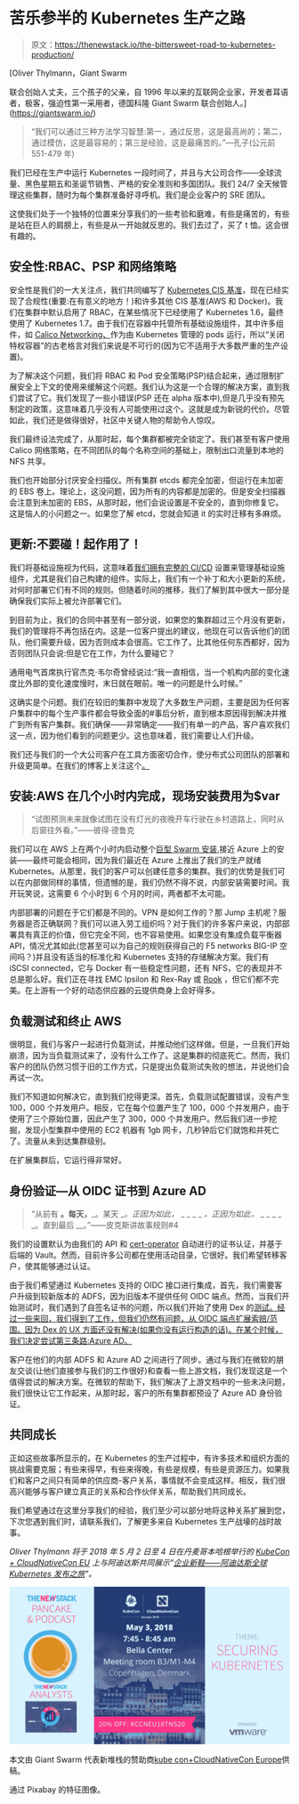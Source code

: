 # 苦乐参半的 Kubernetes 生产之路

> 原文：<https://thenewstack.io/the-bittersweet-road-to-kubernetes-production/>

[](https://giantswarm.io/)

 [Oliver Thylmann，Giant Swarm

联合创始人丈夫，三个孩子的父亲，自 1996 年以来的互联网企业家，开发者耳语者，极客，强迫性第一采用者，德国科隆 Giant Swarm 联合创始人。](https://giantswarm.io/) [](https://giantswarm.io/)

> “我们可以通过三种方法学习智慧:第一，通过反思，这是最高尚的；第二，通过模仿，这是最容易的；第三是经验，这是最痛苦的。”—孔子(公元前 551-479 年)

我们已经在生产中运行 Kubernetes 一段时间了，并且与大公司合作——全球流量、黑色星期五和圣诞节销售、严格的安全准则和多国团队。我们 24/7 全天候管理这些集群，随时为每个集群准备好寻呼机。我们是企业客户的 SRE 团队。

这使我们处于一个独特的位置来分享我们的一些考验和磨难，有些是痛苦的，有些是站在巨人的肩膀上，有些是从一开始就反思的。我们去过了，买了 t 恤。这会很有趣的。

## 安全性:RBAC、PSP 和网络策略

安全性是我们的一大关注点，我们共同编写了 [Kubernetes CIS 基准](https://www.cisecurity.org/benchmark/kubernetes/)，现在已经实现了合规性(重要:在有意义的地方！)和许多其他 CIS 基准(AWS 和 Docker)。我们在集群中默认启用了 RBAC，在某些情况下已经使用了 Kubernetes 1.6，最终使用了 Kubernetes 1.7。由于我们在容器中托管所有基础设施组件，其中许多组件，如 [Calico Networking、](https://www.projectcalico.org/)作为由 Kubernetes 管理的 pods 运行，所以“关闭特权容器”的古老格言对我们来说是不可行的(因为它不适用于大多数严重的生产设置)。

为了解决这个问题，我们将 RBAC 和 Pod 安全策略(PSP)结合起来，通过限制扩展安全上下文的使用来缓解这个问题。我们认为这是一个合理的解决方案，直到我们尝试了它。我们发现了一些小错误(PSP 还在 alpha 版本中),但是几乎没有预先制定的政策，这意味着几乎没有人可能使用过这个。这就是成为新锐的代价。尽管如此，我们还是做得很好，社区中关键人物的帮助令人惊叹。

我们最终设法完成了，从那时起，每个集群都被完全锁定了。我们甚至有客户使用 Calico 网络策略，在不同团队的每个名称空间的基础上，限制出口流量到本地的 NFS 共享。

我们也开始部分讨厌安全扫描仪。所有集群 etcds 都完全加密，但运行在未加密的 EBS 卷上。理论上，这没问题，因为所有的内容都是加密的。但是安全扫描器会注意到未加密的 EBS，从那时起，他们会说设置是不安全的，直到你修复它。这是恼人的小问题之一。如果您了解 etcd，您就会知道 it 的实时迁移有多麻烦。

## 更新:不要碰！起作用了！

我们将基础设施视为代码，这意味着[我们拥有完整的 CI/CD](https://blog.giantswarm.io/giantswarm-continuous-deployment/) 设置来管理基础设施组件，尤其是我们自己构建的组件。实际上，我们有一个补丁和大小更新的系统，对何时部署它们有不同的规则。但随着时间的推移，我们了解到其中很大一部分是确保我们实际上被允许部署它们。

到目前为止，我们的合同中甚至有一部分说，如果您的集群超过三个月没有更新，我们的管理将不再包括在内。这是一位客户提出的建议，他现在可以告诉他们的团队，他们需要升级，因为否则成本会很高。它工作了。比其他任何东西都好，因为否则团队只会说:但是它在工作，为什么要碰它？

通用电气首席执行官杰克·韦尔奇曾经说过:“我一直相信，当一个机构内部的变化速度比外部的变化速度慢时，末日就在眼前。唯一的问题是什么时候。”

这确实是个问题。我们在较旧的集群中发现了大多数生产问题，主要是因为任何客户集群中的每个生产事件都会导致全面的#事后分析，直到根本原因得到解决并推广到所有客户集群。我们确保——非常确定——我们有单一的产品，客户喜欢我们这一点，因为他们看到的问题更少。这也意味着，我们需要让人们升级。

我们还与我们的一个大公司客户在工具方面密切合作，使分布式公司团队的部署和升级更简单。在我们的博客上关注这个[。](https://blog.giantswarm.io/)

## 安装:AWS 在几个小时内完成，现场安装费用为$var

> “试图预测未来就像试图在没有灯光的夜晚开车行驶在乡村道路上，同时从后窗往外看。”——彼得·德鲁克

我们可以在 AWS 上在两个小时内启动整个[巨型 Swarm 安装](https://www.youtube.com/watch?v=Nq5uIIT5mOw),接近 Azure 上的安装——最终可能会相同，因为我们最近在 Azure 上推出了我们的生产就绪 Kubernetes。从那里，我们的客户可以创建任意多的集群。我们的优势是我们可以在内部做同样的事情，但遗憾的是，我们仍然不得不说，内部安装需要时间。我开玩笑说，这需要 6 个小时到 6 个月的时间，两者都不太可能。

内部部署的问题在于它们都是不同的。VPN 是如何工作的？那 Jump 主机呢？服务器是否正确联网？我们可以进入劳工组织吗？对于我们的许多客户来说，内部部署具有真正的价值，但它完全不同，也不容易使用。如果您没有集成负载平衡器 API，情况尤其如此(您甚至可以为自己的规则获得自己的 F5 networks BIG-IP 空间吗？)并且没有适当的标准化和 Kubernetes 支持的存储解决方案。我们有 iSCSI connected，它与 Docker 有一些稳定性问题，还有 NFS，它的表现并不总是那么好。我们正在寻找 EMC Ipsilon 和 Rex-Ray 或 [Rook](https://rook.io/) ，但它们都不完美。在上游有一个好的动态供应器的云提供商身上会好得多。

## 负载测试和终止 AWS

很明显，我们与客户一起进行负载测试，并推动他们这样做。但是，一旦我们开始崩溃，因为当负载测试来了，没有什么工作了。这是集群的彻底死亡。然而，我们客户的团队仍然习惯于旧的工作方式，只是提出负载测试失败的想法，并说他们会再试一次。

我们不知道如何解决它，直到我们挖得更深。首先，负载测试配置错误，没有产生 100，000 个并发用户。相反，它在每个位置产生了 100，000 个并发用户，由于使用了三个原始位置，因此产生了 300，000 个并发用户。然后我们进一步挖掘，发现小型集群中使用的 EC2 机器有 1gb 网卡，几秒钟后它们就饱和并死亡了。流量从未到达集群级别。

在扩展集群后，它运行得非常好。

## 身份验证—从 OIDC 证书到 Azure AD

> “从前有 __。每天，___。某天 __。正因为如此，_ _ _ _ _ _。正因为如此，_ _ _ _ _ _。直到最后 __。”——皮克斯讲故事规则#4

我们的设置默认为由我们的 API 和 [cert-operator](https://github.com/giantswarm/cert-operator) 自动进行的证书认证，并基于后端的 Vault。然而，目前许多公司都在使用活动目录，它很好。我们希望转移客户，使其能够通过认证。

由于我们希望通过 Kubernetes 支持的 OIDC 接口进行集成，首先，我们需要客户升级到较新版本的 ADFS，因为旧版本不提供任何 OIDC 端点。然而，当我们开始测试时，我们遇到了自签名证书的问题，所以我们开始了使用 Dex 的[测试。经过一些来回，我们得到了工作，但我们仍然有问题，从 OIDC 端点扩展索赔/范围。因为 Dex 的 UX 方面还没有解决(如果你没有运行构造的话)。在某个时候，我们决定尝试第三条路:Azure AD。](https://github.com/coreos/dex)

客户在他们的内部 ADFS 和 Azure AD 之间进行了同步。通过与我们在微软的朋友交谈(让他们直接参与我们的工作很好)和查看一些上游文档，我们发现这是一个值得尝试的解决方案。在微软的帮助下，我们解决了上游文档中的一些未决问题，我们很快让它工作起来，从那时起，客户的所有集群都预设了 Azure AD 身份验证。

## 共同成长

正如这些故事所显示的，在 Kubernetes 的生产过程中，有许多技术和组织方面的挑战需要克服；有些来得早，有些来得晚，有些是规模，有些是资源压力。如果我们和客户之间只有简单的供应商-客户关系，事情就不会变成这样。相反，我们很高兴能够与客户建立真正的关系和合作伙伴关系，帮助我们共同成长。

我们希望通过在这里分享我们的经验，我们至少可以部分地将这种关系扩展到您，下次您遇到我们时，请联系我们，了解更多来自 Kubernetes 生产战壕的战时故事。

*Oliver Thylmann 将于 2018 年 5 月 2 日至 4 日在丹麦哥本哈根举行的 [KubeCon + CloudNativeCon EU](https://events.linuxfoundation.org/events/kubecon-cloudnativecon-europe-2018/) 上与阿迪达斯共同展示“[企业新鞋——阿迪达斯全球 Kubernetes 发布之旅](http://sched.co/DYAl)”。*

![](img/aa4c75ca1c26fd34976ffd3db36b08be.png)

本文由 Giant Swarm 代表新堆栈的赞助商[kube con+CloudNativeCon Europe](https://events.linuxfoundation.org/events/kubecon-cloudnativecon-europe-2018/)供稿。

通过 Pixabay 的特征图像。

<svg xmlns:xlink="http://www.w3.org/1999/xlink" viewBox="0 0 68 31" version="1.1"><title>Group</title> <desc>Created with Sketch.</desc></svg>